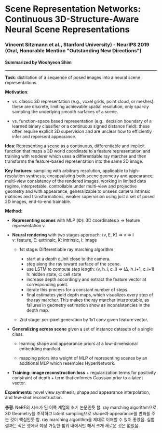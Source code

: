 # Scene Representation Networks: Continuous 3D-Structure-Aware Neural Scene Representations
### Vincent Sitzmann et al., Stanford University) - NeurIPS 2019 (Oral, Honorable Mention "Outstanding New Directions")
#### Summarized by Woohyeon Shim
---

**Task**: distillation of a sequence of posed images into a neural scene representations
	
**Motivation**:
		
* vs. classic 3D representation (e.g., voxel grids, point cloud, or meshes): these are discrete, limiting achievable spatial resolution, only sparsly sampling the underlying smooth surfaces of a scene.
		
* vs. function-space based representation (e.g., decision boundary of a learned binary classifier or a continuous signed distance field): these often require explicit 3D supervision and are unclear how to efficiently infer and represent appearance.
	
	
	
**Idea**: Representing a scene as a continuous, differentiable and implicit function that maps a 3D world coordinate to a feature representation and training with renderer which uses a differentiable ray marcher and then transforms the feature-based representation into the same 2D image.
	
**Key features**: sampling with arbitrary resolution, applicable to high-resolution synthesis, encapsulating both scene geometry and appearance, multi-view consistency of the rendered images, working in limited data regime, interpretable, controllable under multi-view and projective geometry and with appearance, generalizable to unseen camera intrinsic matrices and transformations, weaker supervision using just a set of posed 2D images, end-to-end trainable.
	
**Method**:
	

		
		
* **Representing scenes** with MLP (Φ): 3D coordinates x ⇒ feature representation v
		
* **Neural rendering** with two stages approach: (v, E, K) ⇒ v ⇒ I \
v: feature, E: extrinsic, K: intrinsic, I: image
    * 1st stage: Differentiable ray marching algorithm
    	* start at a depth d_init close to the camera.
    	* step along the ray toward surface of the scene.
    	* use LSTM to compute step length: (v, h_i, c_i) ⇒ (Δ, h_i+1, c_i+1) h: hidden state, c: cell state
    	* increase depth accordingly and extract the feature vector at corresponding point.
    	* iterate this process for a constant number of steps.
    	* final estimates yield depth maps, which visualizes every step of the ray marcher. This makes the ray marcher interpretable, as failures in geometry estimation show as inconsistencies in the depth map.
			
			
			
    * 2nd stage: per-pixel generation by 1x1 conv given feature vector.
		
		
		
		
* **Generalizing across scene** given a set of instance datasets of a single class.
			
    * learning shape and appearance priors at a low-dimensional embedding manifold.
			
    * mapping priors into weight of MLP of representing scenes by an additional MLP which resembles HyperNetwork.
		
		
* **Training: image reconstruction loss** + regularization terms for positivity constraint of depth + term that enforces Gaussian prior to a latent vector.
		
	
	
	
**Experiments**: novel view synthesis, shape and appearance interpolation, and few-shot reconstruction.
	
**총평**: NeRF의 시초가 된 이쪽 계열의 초기 논문인듯 함. ray marching algorithm으로 3D Geometry를 조작하고 latent sampling으로 shape과 appearance를 변화를 주는 것이 핵심인듯 함. ray marching algorithm을 제대로 이해할 수 있어 좋았음. 실험 결과는 작은 셋에서 예상 가능한 범위 내에서만 해서 크게 새로운 것은 없었음.